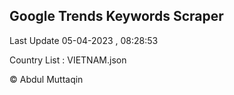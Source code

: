 

## Google Trends Keywords Scraper 
 
Last Update 05-04-2023 , 08:28:53

Country List :
VIETNAM.json



© Abdul Muttaqin 
